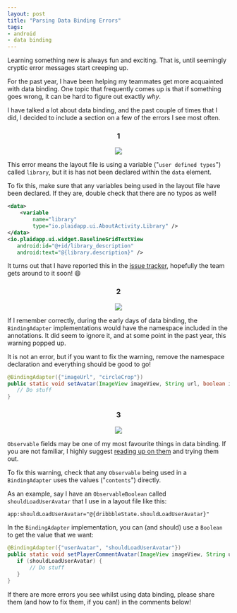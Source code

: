 ```yaml
---
layout: post
title: "Parsing Data Binding Errors"
tags:
- android
- data binding
---
```

Learning something new is always fun and exciting. That is, until seemingly cryptic error messages start creeping up.

For the past year, I have been helping my teammates get more acquainted with data binding. One topic that frequently comes up is that if something goes wrong, it can be hard to figure out exactly _why_.

I have talked a lot about data binding, and the past couple of times that I did, I decided to include a section on a few of the errors I see most often.

<center><h3>1</h3></center>

<p style="text-align: center"><a href="{{ site.baseurl }}/assets/databinding_errors/user_defined_types.png"><img src="{{ site.baseurl }}/assets/databinding_errors/user_defined_types.png" ></a></p>

This error means the layout file is using a variable ("`user defined types`") called `library`, but it is has not been declared within the `data` element.

To fix this, make sure that any variables being used in the layout file have been declared. If they are, double check that there are no typos as well!

```xml
<data>
    <variable
        name="library"
        type="io.plaidapp.ui.AboutActivity.Library" />
</data>
<io.plaidapp.ui.widget.BaselineGridTextView
   android:id="@+id/library_description"
   android:text="@{library.description}" />
```

It turns out that I have reported this in the [issue tracker](https://issuetracker.google.com/issues/62685775), hopefully the team gets around to it soon! :smile:

<center><h3>2</h3></center>

<p style="text-align: center"><a href="{{ site.baseurl }}/assets/databinding_errors/namespace_ignore.png"><img src="{{ site.baseurl }}/assets/databinding_errors/namespace_ignore.png" ></a></p>

If I remember correctly, during the early days of data binding, the `BindingAdapter` implementations would have the namespace included in the annotations. It did seem to ignore it, and at some point in the past year, this warning popped up.

It is not an error, but if you want to fix the warning, remove the namespace declaration and everything should be good to go!

```java
@BindingAdapter({"imageUrl", "circleCrop"})
public static void setAvatar(ImageView imageView, String url, boolean isCircleCropped) {
   // Do stuff
}
```

<center><h3>3</h3></center>

<p style="text-align: center"><a href="{{ site.baseurl }}/assets/databinding_errors/observable_fields.png"><img src="{{ site.baseurl }}/assets/databinding_errors/observable_fields.png" ></a></p>

`Observable` fields may be one of my most favourite things in data binding. If you are not familiar, I highly suggest [reading up on them](https://developer.android.com/topic/libraries/data-binding/index.html#observablefields) and trying them out.

To fix this warning, check that any `Observable` being used in a `BindingAdapter` uses the values ("`contents`") directly.

As an example, say I have an `ObservableBoolean` called `shouldLoadUserAvatar` that I use in a layout file like this:
```xml
app:shouldLoadUserAvatar="@{dribbbleState.shouldLoadUserAvatar}"
```

In the `BindingAdapter` implementation, you can (and should) use a `Boolean` to get the value that we want:
```java
@BindingAdapter({"userAvatar", "shouldLoadUserAvatar"})
public static void setPlayerCommentAvatar(ImageView imageView, String userAvatar, Boolean shouldLoadUserAvatar) {
   if (shouldLoadUserAvatar) {
       // Do stuff
   }
}
```

If there are more errors you see whilst using data binding, please share them (and how to fix them, if you can!) in the comments below!